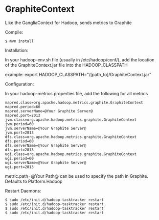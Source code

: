 GraphiteContext
===============

Like the GangliaContext for Hadoop, sends metrics to Graphite

Compile:

    $ mvn install

Installation:

In your hadoop-env.sh file (usually in /etc/hadoop/conf/), add the location of the GraphiteContext.jar file into the HADOOP_CLASSPATH

example: export HADOOP_CLASSPATH="/[path_to]/GraphiteContext.jar"

Configuration:

In your hadoop-metrics.properties file, add the following for all metrics

    mapred.class=org.apache.hadoop.metrics.graphite.GraphiteContext
    mapred.period=60
    mapred.serverName=@Your Graphite Server@
    mapred.port=2013
    jvm.class=org.apache.hadoop.metrics.graphite.GraphiteContext
    jvm.period=60
    jvm.serverName=@Your Graphite Server@
    jvm.port=2013
    dfs.class=org.apache.hadoop.metrics.graphite.GraphiteContext
    dfs.period=60
    dfs.serverName=@Your Graphite Server@
    dfs.port=2013
    ugi.class=org.apache.hadoop.metrics.graphite.GraphiteContext
    ugi.period=60
    ugi.serverName=@Your Graphite Server@
    ugi.port=2013

metric.path=@Your Path@ can be used to specify the path in Graphite. Defaults to Platform.Hadoop

Restart Daemons:

    $ sudo /etc/init.d/hadoop-tasktracker restart
    $ sudo /etc/init.d/hadoop-tasktracker restart
    $ sudo /etc/init.d/hadoop-tasktracker restart
    $ sudo /etc/init.d/hadoop-tasktracker restart
